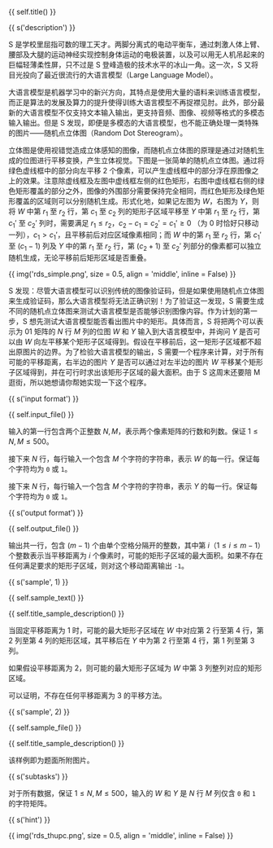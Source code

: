 {{ self.title() }}

{{ s('description') }}

S 是学校里屈指可数的理工天才。两脚分离式的电动平衡车，通过刺激人体上臂、腰部及大腿的运动神经实现控制身体运动的电极装置，以及可以用无人机吊起来的巨幅轻薄柔性屏，只不过是 S 登峰造极的技术水平的冰山一角。这一次，S 又将目光投向了最近很流行的大语言模型（Large Language Model）。

大语言模型是机器学习中的新兴方向，其特点是使用大量的语料来训练语言模型，而正是算法的发展及算力的提升使得训练大语言模型不再捉襟见肘。此外，部分最新的大语言模型不仅支持文本输入输出，更支持音频、图像、视频等格式的多模态输入输出。但是 S 发现，即便是多模态的大语言模型，也不能正确处理一类特殊的图片——随机点立体图（Random Dot Stereogram）。

立体图是使用视错觉造成立体感知的图像，而随机点立体图的原理是通过对随机生成的位图进行平移变换，产生立体视觉。下图是一张简单的随机点立体图。通过将绿色虚线框中的部分向左平移 $2$ 个像素，可以产生虚线框中的部分浮在原图像之上的效果。注意除虚线框及左图中虚线框左侧的红色矩形，右图中虚线框右侧的绿色矩形覆盖的部分之外，图像的外围部分需要保持完全相同，而红色矩形及绿色矩形覆盖的区域则可以分别随机生成。形式化地，如果记左图为 $W$，右图为 $Y$，则将 $W$ 中第 $r_1$ 至 $r_2$ 行，第 $c_1$ 至 $c_2$ 列的矩形子区域平移至 $Y$ 中第 $r_1$ 至 $r_2$ 行，第 $c_1'$ 至 $c_2'$ 列时，需要满足 $r_1\le r_2$，$c_2 - c_1 = c_2'=c_1'\ge 0$ （为 $0$ 时恰好只移动一列），$c_1>c_1'$，且平移前后对应区域像素相同；而 $W$ 中的第 $r_1$ 至 $r_2$ 行，第 $c_1'$ 至 $(c_1-1)$ 列及 $Y$ 中的第 $r_1$ 至 $r_2$ 行，第 $(c_2+1)$ 至 $c_2'$ 列部分的像素都可以独立随机生成，无论平移前后矩形区域是否重叠。

{{ img('rds_simple.png', size = 0.5, align = 'middle', inline = False) }}

S 发现：尽管大语言模型可以识别传统的图像验证码，但是如果使用随机点立体图来生成验证码，那么大语言模型将无法正确识别！为了验证这一发现，S 需要生成不同的随机点立体图来测试大语言模型是否能够识别图像内容。作为计划的第一步，S 想先测试大语言模型能否看出图片中的矩形。具体而言，S 将把两个可以表示为 $01$ 矩阵的 $N$ 行 $M$ 列的位图 $W$ 和 $Y$ 输入到大语言模型中，并询问 $Y$ 是否可以由 $W$ 向左平移某个矩形子区域得到。假设在平移前后，这一矩形子区域都不超出原图片的边界。为了检验大语言模型的输出，S 需要一个程序来计算，对于所有可能的平移距离，右半边的图片 $Y$ 是否可以通过对左半边的图片 $W$ 平移某个矩形子区域得到，并在可行时求出该矩形子区域的最大面积。由于 S 这周末还要陪 M 逛街，所以她想请你帮她实现一下这个程序。

{{ s('input format') }}

{{ self.input_file() }}

输入的第一行包含两个正整数 $N, M$，表示两个像素矩阵的行数和列数。保证 $1\le N, M\le 500$。

接下来 $N$ 行，每行输入一个包含 $M$ 个字符的字符串，表示 $W$ 的每一行。保证每个字符均为 `0` 或 `1`。

接下来 $N$ 行，每行输入一个包含 $M$ 个字符的字符串，表示 $Y$ 的每一行。保证每个字符均为 `0` 或 `1`。

{{ s('output format') }}

{{ self.output_file() }}

输出共一行，包含 $(m-1)$ 个由单个空格分隔开的整数，其中第 $i$（$1\le i \le m - 1$）个整数表示当平移距离为 $i$ 个像素时，可能的矩形子区域的最大面积。如果不存在任何满足要求的矩形子区域，则对这个移动距离输出 `-1`。

{{ s('sample', 1) }}

{{ self.sample_text() }}

{{ self.title_sample_description() }}

当固定平移距离为 $1$ 时，可能的最大矩形子区域在 $W$ 中对应第 $2$ 行至第 $4$ 行，第 $2$ 列至第 $4$ 列的矩形区域，其平移后在 $Y$ 中为第 $2$ 行至第 $4$ 行，第 $1$ 列至第 $3$ 列。

如果假设平移距离为 $2$，则可能的最大矩形子区域为 $W$ 中第 $3$ 列整列对应的矩形区域。

可以证明，不存在任何平移距离为 $3$ 的平移方法。

{{ s('sample', 2) }}

{{ self.sample_file() }}

{{ self.title_sample_description() }}

该样例即为题面所附图片。

{{ s('subtasks') }}

对于所有数据，保证 $1\le N, M\le 500$，输入的 $W$ 和 $Y$ 是 $N$ 行 $M$ 列仅含 `0` 和 `1` 的字符矩阵。

{{ s('hint') }}

{{ img('rds_thupc.png', size = 0.5, align = 'middle', inline = False) }}